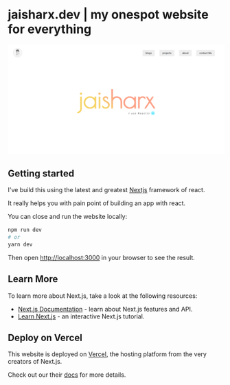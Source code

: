# jaisharx.dev | my onespot website for everything
<img src="preview.png" alt="Preview Image">

## Getting started

I've build this using the latest and greatest [Nextjs]() framework of react.

It really helps you with pain point of building an app with react.

You can close and run the website locally:
```bash
npm run dev
# or
yarn dev
```

Then open [http://localhost:3000](http://localhost:3000) in your browser to see the result.

## Learn More

To learn more about Next.js, take a look at the following resources:

- [Next.js Documentation](https://nextjs.org/docs) - learn about Next.js features and API.
- [Learn Next.js](https://nextjs.org/learn) - an interactive Next.js tutorial.

## Deploy on Vercel

This website is deployed on [Vercel](https://vercel.com/import?utm_medium=default-template&filter=next.js&utm_source=create-next-app&utm_campaign=create-next-app-readme), the hosting platform from the very creators of Next.js.

Check out our their [docs](https://nextjs.org/docs/deployment) for more details.
